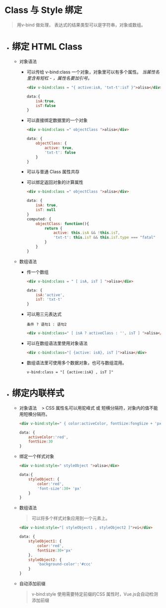 # Class 与 Style 绑定
	
> 用v-bind 做处理， 表达式的结果类型可以是字符串，对象或数组。

- # 绑定 HTML Class
	+ 对象语法
	  * 可以传给 v-bind:class 一个对象，对象里可以有多个属性。
		*当属性名里含有短杠  - ，属性名要加引号。*
		
		```HTML
		<div v-bind:class = "{ active:isA, 'txt-t':isT }">alisa</div>
		```
		```JavaScript
		data:{
			isA:true,
			isT:false
		}
		```
		
	  * 可以直接绑定数据里的一个对象
	  
		```HTML
		<div v-bind:class =" objectClass ">alisa</div>
		```
		```JavaScript
		data: {
			objectClass: {
				active: true,
				'txt-t': false
			}
		}
		```

	  * 可以与普通 Class 属性共存

      * 可以绑定返回对象的计算属性
      
	    ```HTML
	    <div v-bind:class =" objectClass ">alisa</div>
	    ```
	    
		``` JavaScript
		data: {
            isA: true,
            isT: null
		}
		computed: {
            objectClass: function(){
                return {
		            active: this.isA && !this.isT,
                    'txt-t': this.isT && this.isT.type === "fatal"		    
                }
            }
		}
		```

	+ 数组语法
		* 传一个数组

			```HTML
			<div v-bind:class = " [ isA, isT ] ">alisa</div>
			```
			
			```JavaScript
            data: {
                isA:'active',
                isT: 'txt-t'
			}
			```
			
	  * 可以用三元表达式
	  
        ` 条件 ? 语句1 : 语句2 `
   
        ```html
        <div v-bind:class=" [ isA ? activeClass : '', isT ] ">alisa</div>
        ```

	  * 可以在数组语法里使用对象语法
	  
        ```html
        <div c-bind:class="[ {active: isA}, isT ]">alisa</div>        
        ```
		
		
	  * 数组语法里可使用多个数据对象，也可与数组混用。
	  
	     `v-bind:class = "[ {active:isA} , isT ]" `
	  
- # 绑定内联样式
  + 对象语法
    > CSS 属性名可以用驼峰式 或 短横分隔符，对象内的值不能用短横分隔符。

	```HTML
	<div v-bind:style=" { color:activeColor, fontSize:fongSize + 'px' }">alisa</div> 
	```
	
	```JavaScript
	data: {
        activeColor:'red',
        fontSize:30
	}
	```

  + 绑定一个样式对象

  	```HTML
	<div v-bind:style=" styleObject ">alisa</div>
	```
	
	```JavaScript
	data:{
        styleObject: {
            color:'red',
            'font-size':30+ 'px'
        }
	}
	```
	
   + 数组语法
     > 可以将多个样式对象应用到一个元素上。

	 ```html
	 <div v-bind:style="[ styleObject1 , styleObject2 ]">vi</div>
	 ```
	 
	 ```JavaScript
	 data: {
         styleObject1: {
             color:'red',
             fontSize:30+'px'
		 },
         styleObject2: {
             'background-color':'#ccc'
         }
	 }
	 ```

	+ 自动添加前缀
	  > v-bind:style 使用需要特定前缀的CSS 属性时，Vue.js会自动检测添加前缀









